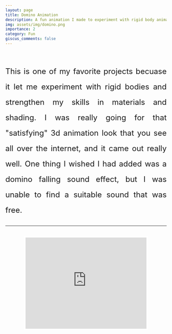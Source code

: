 ```yaml
---
layout: page
title: Domino Animation
description: A fun animation I made to experiment with rigid body animation
img: assets/img/domino.png
importance: 2
category: Fun
giscus_comments: false
---
```



<!-- Text -->
<br>
<p class="project-text">This is one of my favorite projects becuase it let me experiment with rigid bodies and strengthen my skills in materials and shading. I was really going for that "satisfying" 3d animation look that you see all over the internet, and it came out really well. One thing I wished I had added was a domino falling sound effect, but I was unable to find a suitable sound that was free.</p>

---

<!-- Youtube Video -->
<br>
<div class="YT-Video">
    <iframe src="https://www.youtube.com/embed/EXJsybOjGQQ?si=GqeigQkWH2Was3oc" frameborder="0" allowfullscreen></iframe>
</div>
<br>





<!-- Styles --> 
<style>

    /* Description Text */
    .project-text {
        font-size: 1.5rem;
        line-height: 200%;
        text-align: justify;
    }

    :root {
        --aspect-ratio: calc((9 / 16) * 100%); /* 16:9 aspect ratio */
    }

    /* Youtube video */
    .YT-Video {
        position: relative;
        width: 75%; /* Scale the width slightly */
        padding-bottom: var(--aspect-ratio); /* 16:9 aspect ratio (9/16 = 0.5625) */
        height: 0; /* Set height to 0 to use padding-bottom for aspect ratio */
        margin: 0 auto; /* Center the video horizontally */
        display: block; /* Ensure the video is displayed as a block element */
        border: 5px solid white; /* Add a white border */
    }

    .YT-Video iframe {
        position: absolute;
        top: 0;
        left: 0;
        width: 100%;
        height: 100%;
    }
</style>